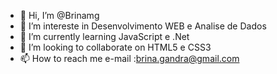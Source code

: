 - 👋 Hi, I’m @Brinamg
- 👀 I’m intereste in  Desenvolvimento WEB e Analise de Dados 
- 🌱 I’m currently learning  JavaScript e .Net
- 💞️ I’m looking to collaborate on  HTML5 e CSS3
- 📫 How to reach me e-mail :brina.gandra@gmail.com

<!---
Brinamg/Brinamg is a ✨ special ✨ repository because its `README.md` (this file) appears on your GitHub profile.
You can click the Preview link to take a look at your changes.
--->
